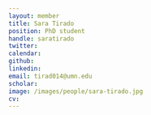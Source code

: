 ```yaml
---
layout: member
title: Sara Tirado
position: PhD student
handle: saratirado
twitter:
calendar: 
github:
linkedin:
email: tirad014@umn.edu
scholar: 
image: /images/people/sara-tirado.jpg
cv: 
---
```

